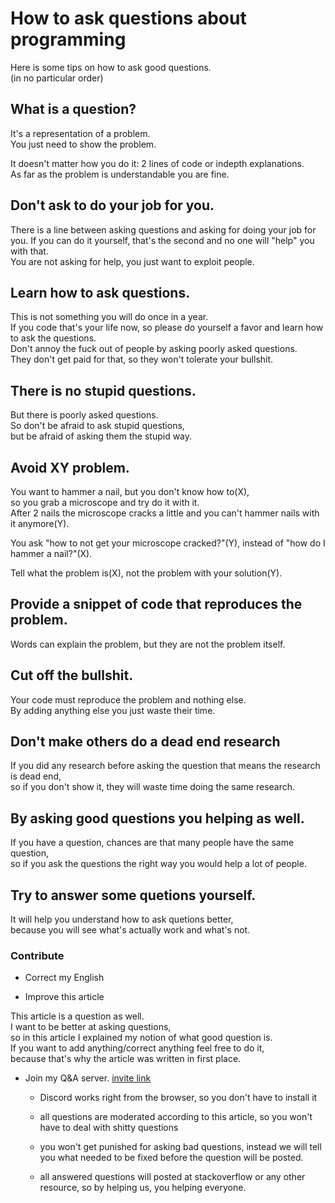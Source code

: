 # How to ask questions about programming

Here is some tips on how to ask good questions.  
(in no particular order)

## What is a question?

It's a representation of a problem.  
You just need to show the problem.

It doesn't matter how you do it:
2 lines of code or indepth explanations.  
As far as the problem is understandable you are fine.

## Don't ask to do your job for you.

There is a line between asking questions
and asking for doing your job for you.
If you can do it yourself, that's the second and no one will "help" you with that.  
You are not asking for help, you just want to exploit people.

## Learn how to ask questions.

This is not something you will do once in a year.  
If you code that's your life now, so please do yourself a favor 
and learn how to ask the questions.  
Don't annoy the fuck out of people by asking poorly asked questions.  
They don't get paid for that, so they won't tolerate your bullshit.

## There is no stupid questions.

But there is poorly asked questions.  
So don't be afraid to ask stupid questions,  
but be afraid of asking them the stupid way.


## Avoid XY problem.

You want to hammer a nail, but you don't know how to(X),  
so you grab a microscope and try do it with it.  
After 2 nails the microscope cracks a little and you can't hammer
nails with it anymore(Y).

You ask "how to not get your microscope cracked?"(Y),
instead of "how do I hammer a nail?"(X).

Tell what the problem is(X), not the problem with your solution(Y).

## Provide a snippet of code that reproduces the problem.

Words can explain the problem, but they are not the problem itself.

## Cut off the bullshit.

Your code must reproduce the problem and nothing else.  
By adding anything else you just waste their time.


## Don't make others do a dead end research

If you did any research before asking the question
that means the research is dead end,  
so if you don't show it, 
they will waste time doing the same research.


## By asking good questions you helping as well.

If you have a question, chances are that many people have the same question,  
so if you ask the questions the right way you would help a lot of people.


## Try to answer some quetions yourself.

It will help you understand how to ask quetions better,  
because you will see what's actually work and what's not.

### Contribute

* Correct my English

* Improve this article

This article is a question as well.  
I want to be better at asking questions,  
so in this article I explained my notion of what good question is.  
If you want to add anything/correct anything feel free to do it,  
because that's why the article was written in first place.

* Join my Q&A server.
[invite link](https://discord.gg/7yCeRbr)

  * Discord works right from the browser, so you don't have to install it

  * all questions are moderated according to this article,
  so you won't have to deal with shitty questions

  * you won't get punished for asking bad questions,
  instead we will tell you what needed to be fixed before the question will be posted.

  * all answered questions will posted at stackoverflow or any other resource,
  so by helping us, you helping everyone.